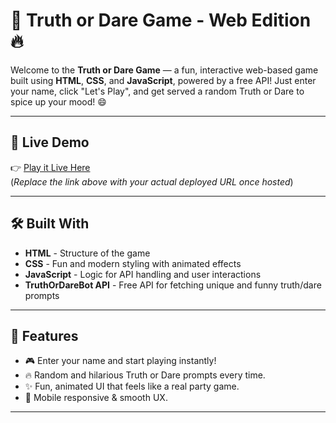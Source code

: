 # 🎉 Truth or Dare Game - Web Edition 🔥

Welcome to the **Truth or Dare Game** — a fun, interactive web-based game built using **HTML**, **CSS**, and **JavaScript**, powered by a free API! Just enter your name, click "Let's Play", and get served a random Truth or Dare to spice up your mood! 😄

---

## 🚀 Live Demo

👉 [Play it Live Here](truth-n-dare-enjoygame.vercel.app)  
(*Replace the link above with your actual deployed URL once hosted*)

---

## 🛠️ Built With

- **HTML** - Structure of the game
- **CSS** - Fun and modern styling with animated effects
- **JavaScript** - Logic for API handling and user interactions
- **TruthOrDareBot API** - Free API for fetching unique and funny truth/dare prompts

---

## 🎯 Features

- 🎮 Enter your name and start playing instantly!
- 🔥 Random and hilarious Truth or Dare prompts every time.
- ✨ Fun, animated UI that feels like a real party game.
- 📱 Mobile responsive & smooth UX.

---

 

